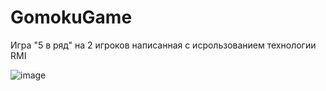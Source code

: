 ﻿# GomokuGame

Игра "5 в ряд" на 2 игроков написанная с исрользованием технологии RMI
 
![image](https://github.com/user-attachments/assets/1d3f830b-800c-4e59-8c51-561e28dffa5a)
